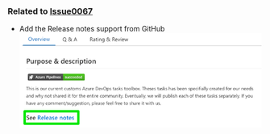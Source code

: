 
### Related to [Issue0067](https://github.com/expertasolutions/ExpertaDevOpsToolSet/issues/67)

- Add the Release notes support from GitHub
  ![Issue0067](_ReleaseNotes/Issue0067/Issue0067-01.png)

